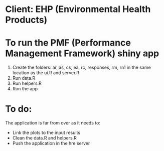 # Client: EHP (Environmental Health Products)

# To run the PMF (Performance Management Framework) shiny app

1) Create the folders: ar, as, cs, ea, rc, responses, rm, rn1 in the same location as the ui.R and server.R
2) Run data.R
3) Run helpers.R
4) Run the app


# To do:

The application is far from over as it needs to:
- Link the plots to the input results
- Clean the data.R and helpers.R 
- Push the application in the hre server
